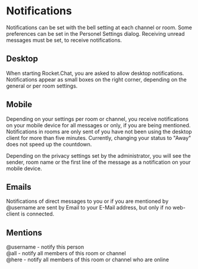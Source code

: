 # Notifications

Notifications can be set with the bell setting at each channel or room. Some preferences can be set in the Personel Settings dialog. Receiving unread messages must be set, to receive notifications. 

## Desktop

When starting Rocket.Chat, you are asked to allow desktop notifications. Notifications appear as small boxes on the right corner, depending on the general or per room settings. 

## Mobile

Depending on your settings per room or channel, you receive notifications on your mobile device for all messages or only, if you are being mentioned. Notifications in rooms are only sent of you have not been using the desktop client for more than five minutes. Currently, changing your status to "Away" does not speed up the countdown.

Depending on the privacy settings set by the administrator, you will see the sender, room name or the first line of the message as a notification on your mobile device.

## Emails

Notifications of direct messages to you or if you are mentioned by @username are sent by Email to your E-Mail address, but only if no web-client is connected. 

## Mentions

@username - notify this person   
@all - notify all members of this room or channel   
@here - notify all members of this room or channel who are online  
